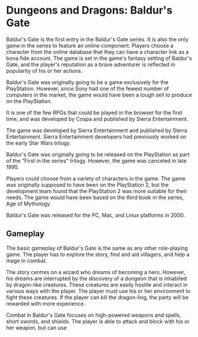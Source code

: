 # Dungeons and Dragons: Baldur's Gate

Baldur's Gate is the first entry in the Baldur's Gate series. It is also the only game in the series to feature an online component. Players choose a character from the online database that they can have a character link as a bona fide account. The game is set in the game's fantasy setting of Baldur's Gate, and the player's reputation as a brave adventurer is reflected in popularity of his or her actions.

Baldur's Gate was originally going to be a game exclusively for the PlayStation. However, since Sony had one of the fewest number of computers in the market, the game would have been a tough sell to produce on the PlayStation.

It is one of the few RPGs that could be played in the browser for the first time, and was developed by Cospa and published by Sierra Entertainment.

The game was developed by Sierra Entertainment and published by Sierra Entertainment. Sierra Entertainment developers had previously worked on the early Star Wars trilogy.

Baldur's Gate was originally going to be released on the PlayStation as part of the "First in the series" trilogy. However, the game was canceled in late 1995.

Players could choose from a variety of characters in the game. The game was originally supposed to have been on the PlayStation 2, but the development team found that the PlayStation 2 was more suitable for their needs. The game would have been based on the third book in the series, Age of Mythology.

Baldur's Gate was released for the PC, Mac, and Linux platforms in 2000.

## Gameplay

The basic gameplay of Baldur's Gate is the same as any other role-playing game. The player has to explore the story, find and aid villagers, and help a mage in combat.

The story centres on a wizard who dreams of becoming a hero. However, his dreams are interrupted by the discovery of a dungeon that is inhabited by dragon-like creatures. These creatures are easily hostile and interact in various ways with the player. The player must use his or her environment to fight these creatures. If the player can kill the dragon-ling, the party will be rewarded with more experience.

Combat in Baldur's Gate focuses on high-powered weapons and spells, short swords, and shields. The player is able to attack and block with his or her weapon, but can use